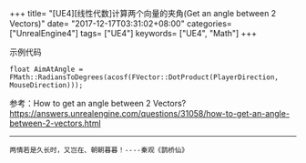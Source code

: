 +++
title= "[UE4][线性代数]计算两个向量的夹角(Get an angle between 2 Vectors)"
date= "2017-12-17T03:31:02+08:00"
categories= ["UnrealEngine4"]
tags= ["UE4"]
keywords= ["UE4", "Math"]
+++

示例代码

	float AimAtAngle = FMath::RadiansToDegrees(acosf(FVector::DotProduct(PlayerDirection, MouseDirection)));

	
参考：How to get an angle between 2 Vectors?  
https://answers.unrealengine.com/questions/31058/how-to-get-an-angle-between-2-vectors.html

***
`两情若是久长时，又岂在、朝朝暮暮！----秦观《鹊桥仙》`